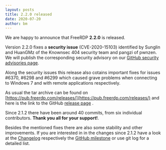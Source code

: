 ```yaml
---
layout: posts
title: 2.2.0 released
date: 2020-07-20
author: bm
---
```


We are happy to announce that FreeRDP **2.2.0** is released.

Version 2.2.0 fixes a **security issue** (CVE-2020-15103)
identified by Sunglin and HuanGMz of the Knownsec 404 security team and pangzi of pwnzen.
We will publish the corresponding security advisory on our [GitHub security advisories
page](https://github.com/FreeRDP/FreeRDP/security/advisories).


Along the security issues this release also cotains important fixes for issues #6370, #6298 and #6299
which caused grave problems when connecting to Windows 7 and with remote applications respectively.


As usual the tar archive can be found on
[https://pub.freerdp.com/releases/](https://pub.freerdp.com/releases/) and here is the link to the
GitHub [release page](https://github.com/FreeRDP/FreeRDP/releases/tag/2.2.0) .

Since 2.1.2 there have been around 40 commits, from six individual contributors.
**Thank you all for your support!**.


Besides the mentioned fixes there are also some stability and other improvements. If you are interested
in in the changes since 2.1.2 have a look at the [Changelog](https://github.com/FreeRDP/FreeRDP/blob/2.2.0/ChangeLog) respectively the [GitHub milestone](https://github.com/FreeRDP/FreeRDP/milestone/16?closed=1) or use git log for a detailed list.
